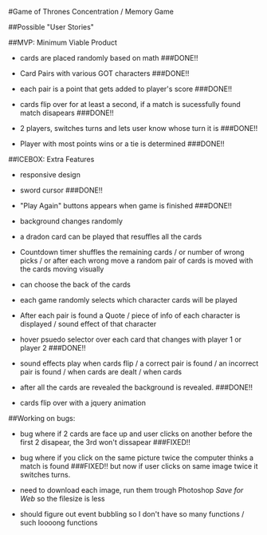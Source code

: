 #Game of Thrones Concentration / Memory Game

##Possible "User Stories"

##MVP: Minimum Viable Product

- cards are placed randomly based on math
###DONE!!

- Card Pairs with various GOT characters
###DONE!!

- each pair is a point that gets added to player's score
###DONE!!

- cards flip over for at least a second, if a match is sucessfully found match disapears
###DONE!!

- 2 players, switches turns and lets user know whose turn it is
###DONE!!

- Player with most points wins or a tie is determined
###DONE!!

##ICEBOX: Extra Features

- responsive design

- sword cursor
###DONE!!

- "Play Again" buttons appears when game is finished
###DONE!!

- background changes randomly

- a dradon card can be played that resuffles all the cards

- Countdown timer shuffles the remaining cards / or number of wrong picks / or after each wrong move a random pair of cards is moved with the cards moving visually

- can choose the back of the cards

- each game randomly selects which character cards will be played

- After each pair is found a Quote / piece of info of each character is displayed / sound effect of that character

- hover psuedo selector over each card that changes with player 1 or player 2
###DONE!!

- sound effects play when cards flip / a correct pair is found / an incorrect pair is found / when cards are dealt / when cards

- after all the cards are revealed the background is revealed.
###DONE!!

- cards flip over with a jquery animation

##Working on bugs:

- bug where if 2 cards are face up and user clicks on another before the first 2 disapear, the 3rd won't dissapear
###FIXED!!

- bug where if you click on the same picture twice the computer thinks a match is found
###FIXED!!
but now if user clicks on same image twice it switches turns.

- need to download each image, run them trough Photoshop *Save for Web* so the filesize is less

- should figure out event bubbling so I don't have so many functions / such loooong functions

